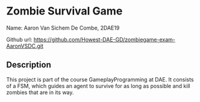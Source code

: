 # Zombie Survival Game

Name: Aaron Van Sichem De Combe, 2DAE19

Github url: https://github.com/Howest-DAE-GD/zombiegame-exam-AaronVSDC.git


## Description

This project is part of the course GameplayProgramming at DAE.
It consists of a FSM, which guides an agent to survive for as long as possible and kill zombies that are in its way. 

